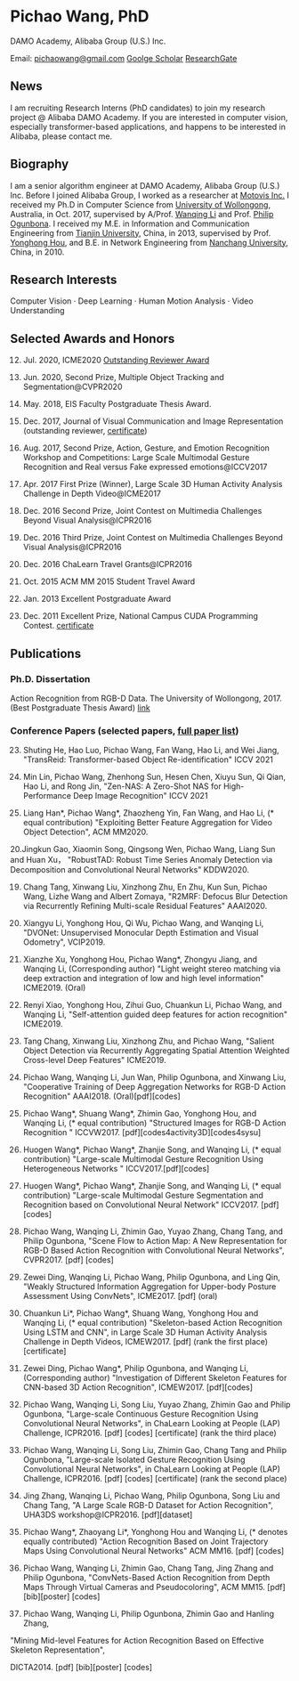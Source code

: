 # Pichao Wang, PhD

DAMO Academy, Alibaba Group (U.S.) Inc.

Email: pichaowang@gmail.com   [Goolge Scholar](https://scholar.google.com/citations?user=QozdnnoAAAAJ&hl=en) [ResearchGate](https://www.researchgate.net/profile/Pichao-Wang)

## News

I am recruiting Research Interns (PhD candidates) to join my research project @ Alibaba DAMO Academy. If you are interested in computer vision, especially transformer-based applications, and happens to be interested in Alibaba, please contact me.

## Biography

I am a senior algorithm engineer at DAMO Academy, Alibaba Group (U.S.) Inc. Before I joined Alibaba Group, I worked as a researcher at [Motovis Inc.](http://www.motovis.cn/) I received my Ph.D in Computer Science from [University of Wollongong](https://www.uow.edu.au/), Australia, in Oct. 2017, supervised by A/Prof. [Wanqing Li](https://sites.google.com/view/wanqingli/home-news) and Prof. [Philip Ogunbona](https://documents.uow.edu.au/~philipo/).  I received  my M.E. in Information and Communication Engineering from [Tianjin University](http://www.tju.edu.cn/english/index.htm), China, in 2013, supervised by Prof. [Yonghong Hou](http://seea.tju.edu.cn/info/1122/2098.htm), and B.E. in Network Engineering from [Nanchang University](http://english.ncu.edu.cn/), China, in 2010.

## Research Interests

Computer Vision · Deep Learning · Human Motion Analysis · Video Understanding

## Selected Awards and Honors

12. Jul. 2020, ICME2020 [Outstanding Reviewer Award](https://sites.google.com/site/pichaossites/resources/ICME2020Awards_OtstgReviewer_Pichao%20Wang.pdf?attredirects=0&d=1)

11. Jun. 2020, Second Prize, Multiple Object Tracking and Segmentation@CVPR2020 

10. May. 2018, EIS Faculty Postgraduate Thesis Award.

9. Dec. 2017, Journal of Visual Communication and Image Representation (outstanding reviewer, [certificate](https://sites.google.com/site/pichaossites/resources/Certificate.pdf?attredirects=0&d=1))

8. Aug. 2017, Second Prize, Action, Gesture, and Emotion Recognition Workshop and Competitions: Large Scale Multimodal Gesture Recognition and Real versus Fake expressed emotions@ICCV2017

7. Apr. 2017 First Prize (Winner), Large Scale 3D Human Activity Analysis Challenge in Depth Video@ICME2017

6. Dec. 2016 Second Prize, Joint Contest on Multimedia Challenges Beyond Visual Analysis@ICPR2016

5. Dec. 2016 Third Prize, Joint Contest on Multimedia Challenges Beyond Visual Analysis@ICPR2016

4. Dec. 2016 ChaLearn Travel Grants@ICPR2016

3. Oct.  2015 ACM MM 2015 Student Travel Award

2. Jan. 2013 Excellent Postgraduate Award

1. Dec. 2011 Excellent Prize, National Campus CUDA Programming Contest. [certificate](https://sites.google.com/site/pichaossites/resources/img051.jpg?attredirects=0&d=1)


## Publications

### Ph.D. Dissertation

Action Recognition from RGB-D Data. The University of  Wollongong, 2017. (Best Postgraduate Thesis Award) [link](http://ro.uow.edu.au/theses1/112/)

### Conference Papers (selected papers, [full paper list](https://scholar.google.com/citations?user=QozdnnoAAAAJ&hl=en))

23.  Shuting He, Hao Luo, Pichao Wang, Fan Wang, Hao Li, and Wei Jiang,
"TransReid: Transformer-based Object Re-identification"
ICCV 2021

22. Min Lin, Pichao Wang, Zhenhong Sun, Hesen Chen, Xiuyu Sun, Qi Qian, Hao Li, and Rong Jin,
"Zen-NAS: A Zero-Shot NAS for High-Performance Deep Image Recognition"
ICCV 2021
 
21. Liang Han*, Pichao Wang*, Zhaozheng Yin, Fan Wang, and Hao Li, (* equal contribution)
"Exploiting Better Feature Aggregation for Video Object Detection",
ACM MM2020.

20.Jingkun Gao, Xiaomin Song, Qingsong Wen, Pichao Wang, Liang Sun and Huan Xu，
"RobustTAD: Robust Time Series Anomaly Detection via Decomposition and Convolutional Neural Networks"
KDDW2020.

19. Chang Tang, Xinwang Liu, Xinzhong Zhu, En Zhu, Kun Sun, Pichao Wang, Lizhe Wang and Albert Zomaya,
"R2MRF: Defocus Blur Detection via Recurrently Refining Multi-scale Residual Features"
AAAI2020.

18. Xiangyu Li, Yonghong Hou, Qi Wu, Pichao Wang, and Wanqing Li,
"DVONet: Unsupervised Monocular Depth Estimation and Visual Odometry",
VCIP2019.

17. Xianzhe Xu, Yonghong Hou, Pichao Wang*, Zhongyu Jiang, and Wanqing Li, (Corresponding author)
"Light weight stereo matching via deep extraction and integration of low and high level information"
ICME2019. (Oral)
16. Renyi Xiao, Yonghong Hou, Zihui Guo, Chuankun Li, Pichao Wang, and Wanqing Li,
"Self-attention guided deep features for action recognition"
ICME2019.

15. Tang Chang, Xinwang Liu, Xinzhong Zhu, and Pichao Wang, 
"Salient Object Detection via Recurrently Aggregating Spatial Attention Weighted Cross-level Deep Features"
ICME2019.

14. Pichao Wang, Wanqing Li, Jun Wan, Philip Ogunbona, and Xinwang Liu,
"Cooperative Training of Deep Aggregation Networks for RGB-D Action Recognition"
AAAI2018. (Oral)[pdf][codes]

13.  Pichao Wang*, Shuang Wang*, Zhimin Gao, Yonghong Hou, and Wanqing Li, (* equal contribution)
"Structured Images for RGB-D Action Recognition "
ICCVW2017. [pdf][codes4activity3D][codes4sysu]
12. Huogen Wang*, Pichao Wang*, Zhanjie Song, and Wanqing Li, (* equal contribution)
"Large-scale Multimodal Gesture Recognition Using Heterogeneous Networks "
ICCV2017.[pdf][codes]

11. Huogen Wang*, Pichao Wang*, Zhanjie Song, and Wanqing Li, (* equal contribution)
"Large-scale Multimodal Gesture Segmentation and Recognition based on Convolutional Neural Network"
ICCV2017. [pdf][codes]

10. Pichao Wang, Wanqing Li, Zhimin Gao, Yuyao Zhang, Chang Tang, and Philip Ogunbona,
"Scene Flow to Action Map: A New Representation for RGB-D Based Action Recognition with Convolutional Neural Networks",
 CVPR2017.  [pdf] [codes]

9. Zewei Ding, Wanqing Li, Pichao Wang, Philip Ogunbona, and Ling Qin,
"Weakly Structured Information Aggregation for Upper-body Posture Assessment Using ConvNets",
ICME2017. [pdf] (oral)
8. Chuankun Li*,  Pichao Wang*,  Shuang Wang, Yonghong Hou and Wanqing Li, (* equal contribution)
"Skeleton-based Action Recognition Using LSTM and CNN",
in Large Scale 3D Human Activity Analysis Challenge in Depth Videos, ICMEW2017. [pdf] (rank the first place) [certificate]
7. Zewei Ding,  Pichao Wang*,  Philip Ogunbona, and Wanqing Li, (Corresponding author)
"Investigation of Different Skeleton Features for CNN-based 3D Action Recognition",
ICMEW2017. [pdf][codes]
 6. Pichao Wang, Wanqing Li, Song Liu, Yuyao Zhang, Zhimin Gao and Philip Ogunbona,
"Large-scale Continuous Gesture Recognition Using Convolutional Neural Networks",
in ChaLearn Looking at People (LAP) Challenge, ICPR2016.  [pdf]  [codes] [certificate] (rank the third place)

5. Pichao Wang, Wanqing Li, Song Liu, Zhimin Gao, Chang Tang and Philip Ogunbona,
 "Large-scale Isolated Gesture Recognition Using Convolutional Neural Networks",
in ChaLearn Looking at People (LAP) Challenge, ICPR2016. [pdf] [codes] [certificate]  (rank the second place)

4. Jing Zhang, Wanqing Li, Pichao Wang, Philip Ogunbona, Song Liu and Chang Tang,
"A Large Scale RGB-D Dataset for Action Recognition",
 UHA3DS workshop@ICPR2016. [pdf][dataset]

3. Pichao Wang*, Zhaoyang Li*, Yonghong Hou  and Wanqing Li, (* denotes equally contributed)
"Action Recognition Based on Joint Trajectory Maps Using Convolutional Neural Networks"
ACM MM16. [pdf] [codes]

2. Pichao Wang, Wanqing Li, Zhimin Gao, Chang Tang, Jing Zhang  and Philip Ogunbona,
"ConvNets-Based Action Recognition from Depth Maps Through Virtual Cameras and Pseudocoloring", 
ACM MM15. [pdf] [bib][poster] [codes]
1. Pichao Wang, Wanqing Li, Philip Ogunbona, Zhimin Gao and Hanling Zhang,

 "Mining Mid-level Features for Action Recognition Based on Effective Skeleton Representation", 

DICTA2014. [pdf] [bib][poster] [codes]
